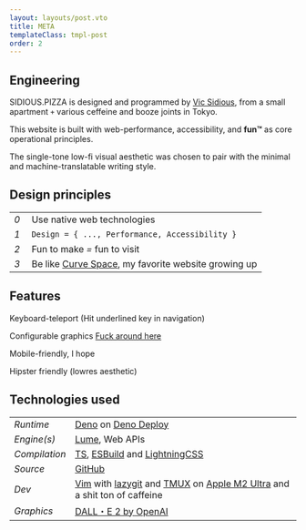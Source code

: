 ```yaml
---
layout: layouts/post.vto
title: META
templateClass: tmpl-post
order: 2
---
```


<style>
table, h2, p {
  align-self: baseline;
}

thead {
  font-family: var(--font-family-tertiary);
  color: var(--venom);
  text-transform: uppercase;
}
</style>

## Engineering

<span style="font-family: var(--font-family-title);color:var(--venom)">SIDIOUS.PIZZA</span> is designed and programmed by [Vic Sidious](/about), from a small apartment `+` various ceffeine and booze joints in Tokyo.

This website is built with web-performance, accessibility, and **fun™️** as core operational principles.

The single-tone low-fi visual aesthetic was chosen to pair with the minimal and machine-translatable writing style.

## Design principles

|           |                                                                                                                                    |
| --------- | ---------------------------------------------------------------------------------------------------------------------------------- |
| _0_&nbsp; | Use native web technologies                                                                                                        |
| _1_&nbsp; | `Design = { ..., Performance, Accessibility }`                                                                                     |
| _2_&nbsp; | Fun to make _=_ fun to visit                                                                                                       |
| _3_&nbsp; | Be like [Curve Space](https://geocities.restorativland.org/ResearchTriangle/Forum/1545/index.html), my favorite website growing up |

## Features

Keyboard-teleport (Hit underlined key in navigation)

Configurable graphics <a href="/config" class="border tag button">Fuck around here</a>

Mobile-friendly, I hope

Hipster friendly (lowres aesthetic)

## Technologies used

|               |                                                                                                                                                                                                                                                       |
| ------------- | ----------------------------------------------------------------------------------------------------------------------------------------------------------------------------------------------------------------------------------------------------- |
| _Runtime_     | [Deno](https://deno.com/) on [Deno Deploy](https://deno.com/deploy)                                                                                                                                                                                   |
| _Engine(s)_   | [Lume](https://lume.land/), Web APIs                                                                                                                                                                                                                  |
| _Compilation_ | [TS](https://www.typescriptlang.org/), [ESBuild](https://esbuild.github.io/) and [LightningCSS](https://lightningcss.dev/)                                                                                                                            |
| _Source_      | [GitHub](https://github.com/sidiousvic/sidious.pizza)                                                                                                                                                                                                 |
| _Dev_         | [Vim](https://neovim.io/) with [lazygit](https://github.com/jesseduffield/lazygit) and [TMUX](https://github.com/tmux/tmux/wiki) on [Apple M2 Ultra](https://www.apple.com/jp/newsroom/2023/06/apple-introduces-m2-ultra/) and a shit ton of caffeine |
| _Graphics_    | [DALL・E 2 by OpenAI](https://openai.com/dall-e-2)                                                                                                                                                                                                    |
